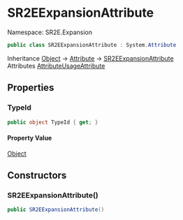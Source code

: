# SR2EExpansionAttribute

Namespace: SR2E.Expansion

```csharp
public class SR2EExpansionAttribute : System.Attribute
```

Inheritance [Object](https://docs.microsoft.com/en-us/dotnet/api/system.object) → [Attribute](https://docs.microsoft.com/en-us/dotnet/api/system.attribute) → [SR2EExpansionAttribute](/docs/dev/api/sr2e/expansion/sr2eexpansionattribute)<br />
Attributes [AttributeUsageAttribute](https://docs.microsoft.com/en-us/dotnet/api/system.attributeusageattribute)

## Properties

### **TypeId**

```csharp
public object TypeId { get; }
```

#### Property Value

[Object](https://docs.microsoft.com/en-us/dotnet/api/system.object)<br />

## Constructors

### **SR2EExpansionAttribute()**

```csharp
public SR2EExpansionAttribute()
```
